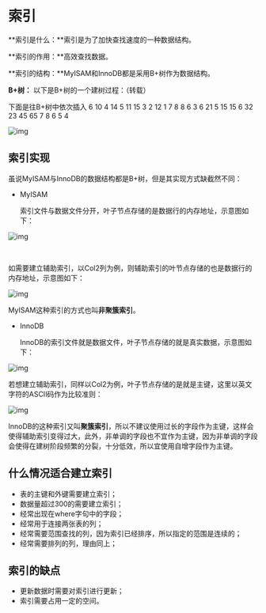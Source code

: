 # 索引

**索引是什么：**索引是为了加快查找速度的一种数据结构。

**索引的作用：**高效查找数据。

**索引的结构：**MyISAM和InnoDB都是采用B+树作为数据结构。

**B+树：**
 以下是B+树的一个建树过程：（转载）

下面是往B+树中依次插入
 6 10 4 14 5 11 15 3 2 12 1 7 8 8 6 3 6 21 5 15 15 6 32 23 45 65 7 8 6 5 4



![img](C:\Users\12084\Desktop\SQL语言与相关概念\索引.gif)

## 索引实现

虽说MyISAM与InnoDB的数据结构都是B+树，但是其实现方式缺截然不同：

- MyISAM

  索引文件与数据文件分开，叶子节点存储的是数据行的内存地址，示意图如下：

![img](C:\Users\12084\Desktop\SQL语言与相关概念\MyISAM的索引B加树.png)

​	

​	如需要建立辅助索引，以Col2列为例，则辅助索引的叶节点存储的也是数据行的内存地址，示意图如下：

![img](C:\Users\12084\Desktop\SQL语言与相关概念\MyISAM的索引B加树2.png)

MyISAM这种索引的方式也叫**非聚簇索引**。



- InnoDB

  InnoDB的索引文件就是数据文件，叶子节点存储的就是真实数据，示意图如下：

![img](C:\Users\12084\Desktop\SQL语言与相关概念\InnoDB索引示意图,png)

​	若想建立辅助索引，同样以Col2为例，叶子节点存储的是就是主键，这里以英文字符的ASCII码作为比较准则：

![img](C:\Users\12084\Desktop\SQL语言与相关概念\InnoDB索引示意图2,png)

​	InnoDB的这种索引又叫**聚簇索引**，所以不建议使用过长的字段作为主键，这样会使得辅助索引变得过大，此外，非单调的字段也不宜作为主键，因为非单调的字段会使得在建树阶段频繁的分裂，十分低效，所以宜使用自增字段作为主键。



## 什么情况适合建立索引

- 表的主键和外键需要建立索引；
- 数据量超过300的需要建立索引；
- 经常出现在where字句中的字段；
- 经常用于连接两张表的列；
- 经常需要范围查找的列，因为索引已经排序，所以指定的范围是连续的；
- 经常需要排列的列，理由同上；



## 索引的缺点

- 更新数据时需要对索引进行更新；
- 索引需要占用一定的空间。